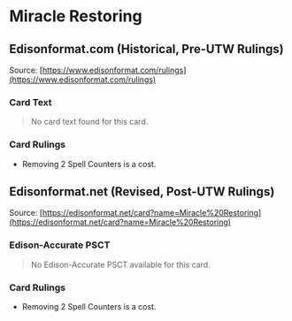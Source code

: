 # Miracle Restoring

## Edisonformat.com (Historical, Pre-UTW Rulings)

Source: [https://www.edisonformat.com/rulings](https://www.edisonformat.com/rulings)

### Card Text

> No card text found for this card.

### Card Rulings

*   Removing 2 Spell Counters is a cost.

## Edisonformat.net (Revised, Post-UTW Rulings)

Source: [https://edisonformat.net/card?name=Miracle%20Restoring](https://edisonformat.net/card?name=Miracle%20Restoring)

### Edison-Accurate PSCT

> No Edison-Accurate PSCT available for this card.

### Card Rulings

*   Removing 2 Spell Counters is a cost.
            